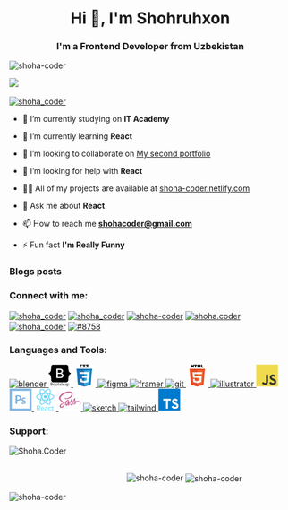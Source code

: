 <h1 align="center">Hi 👋, I'm Shohruhxon</h1>
<h3 align="center">I'm a Frontend Developer from Uzbekistan</h3>
<p align="left"> <img src="https://komarev.com/ghpvc/?username=shoha-coder&label=Profile%20views&color=0e75b6&style=flat" alt="shoha-coder" /> </p>
<p align="left"> <img src="https://www.aalpha.net/wp-content/uploads/2021/02/reactjs-framework.gif" /> </p>
<p align="left"> <a href="https://twitter.com/shoha_coder" target="blank"><img src="https://img.shields.io/twitter/follow/shoha_coder?logo=twitter&style=for-the-badge" alt="shoha_coder" /></a> </p>

- 🔭 I’m currently studying on **IT Academy**

- 🌱 I’m currently learning **React**

- 👯 I’m looking to collaborate on [My second portfolio](shoha-coder1.netlify.com)

- 🤝 I’m looking for help with **React**

- 👨‍💻 All of my projects are available at [shoha-coder.netlify.com](shoha-coder.netlify.com)

- 💬 Ask me about **React**

- 📫 How to reach me **shohacoder@gmail.com**

- ⚡ Fun fact **I'm Really Funny**

### Blogs posts
<!-- BLOG-POST-LIST:START -->
<!-- BLOG-POST-LIST:END -->

<h3 align="left">Connect with me:</h3>
<p align="left">
<a href="https://dev.to/shoha_coder" target="blank"><img align="center" src="https://raw.githubusercontent.com/rahuldkjain/github-profile-readme-generator/master/src/images/icons/Social/devto.svg" alt="shoha_coder" height="30" width="40" /></a>
<a href="https://twitter.com/shoha_coder" target="blank"><img align="center" src="https://raw.githubusercontent.com/rahuldkjain/github-profile-readme-generator/master/src/images/icons/Social/twitter.svg" alt="shoha_coder" height="30" width="40" /></a>
<a href="https://linkedin.com/in/shoha-coder" target="blank"><img align="center" src="https://raw.githubusercontent.com/rahuldkjain/github-profile-readme-generator/master/src/images/icons/Social/linked-in-alt.svg" alt="shoha-coder" height="30" width="40" /></a>
<a href="https://fb.com/shoha.coder" target="blank"><img align="center" src="https://raw.githubusercontent.com/rahuldkjain/github-profile-readme-generator/master/src/images/icons/Social/facebook.svg" alt="shoha.coder" height="30" width="40" /></a>
<a href="https://instagram.com/shoha_coder" target="blank"><img align="center" src="https://raw.githubusercontent.com/rahuldkjain/github-profile-readme-generator/master/src/images/icons/Social/instagram.svg" alt="shoha_coder" height="30" width="40" /></a>
<a href="https://discord.gg/#8758" target="blank"><img align="center" src="https://raw.githubusercontent.com/rahuldkjain/github-profile-readme-generator/master/src/images/icons/Social/discord.svg" alt="#8758" height="30" width="40" /></a>
</p>

<h3 align="left">Languages and Tools:</h3>
<p align="left"> <a href="https://www.blender.org/" target="_blank" rel="noreferrer"> <img src="https://download.blender.org/branding/community/blender_community_badge_white.svg" alt="blender" width="40" height="40"/> </a> <a href="https://getbootstrap.com" target="_blank" rel="noreferrer"> <img src="https://raw.githubusercontent.com/devicons/devicon/master/icons/bootstrap/bootstrap-plain-wordmark.svg" alt="bootstrap" width="40" height="40"/> </a> <a href="https://www.w3schools.com/css/" target="_blank" rel="noreferrer"> <img src="https://raw.githubusercontent.com/devicons/devicon/master/icons/css3/css3-original-wordmark.svg" alt="css3" width="40" height="40"/> </a> <a href="https://www.figma.com/" target="_blank" rel="noreferrer"> <img src="https://www.vectorlogo.zone/logos/figma/figma-icon.svg" alt="figma" width="40" height="40"/> </a> <a href="https://www.framer.com/" target="_blank" rel="noreferrer"> <img src="https://www.vectorlogo.zone/logos/framer/framer-icon.svg" alt="framer" width="40" height="40"/> </a> <a href="https://git-scm.com/" target="_blank" rel="noreferrer"> <img src="https://www.vectorlogo.zone/logos/git-scm/git-scm-icon.svg" alt="git" width="40" height="40"/> </a> <a href="https://www.w3.org/html/" target="_blank" rel="noreferrer"> <img src="https://raw.githubusercontent.com/devicons/devicon/master/icons/html5/html5-original-wordmark.svg" alt="html5" width="40" height="40"/> </a> <a href="https://www.adobe.com/in/products/illustrator.html" target="_blank" rel="noreferrer"> <img src="https://www.vectorlogo.zone/logos/adobe_illustrator/adobe_illustrator-icon.svg" alt="illustrator" width="40" height="40"/> </a> <a href="https://developer.mozilla.org/en-US/docs/Web/JavaScript" target="_blank" rel="noreferrer"> <img src="https://raw.githubusercontent.com/devicons/devicon/master/icons/javascript/javascript-original.svg" alt="javascript" width="40" height="40"/> </a> <a href="https://www.photoshop.com/en" target="_blank" rel="noreferrer"> <img src="https://raw.githubusercontent.com/devicons/devicon/master/icons/photoshop/photoshop-line.svg" alt="photoshop" width="40" height="40"/> </a> <a href="https://reactjs.org/" target="_blank" rel="noreferrer"> <img src="https://raw.githubusercontent.com/devicons/devicon/master/icons/react/react-original-wordmark.svg" alt="react" width="40" height="40"/> </a> <a href="https://sass-lang.com" target="_blank" rel="noreferrer"> <img src="https://raw.githubusercontent.com/devicons/devicon/master/icons/sass/sass-original.svg" alt="sass" width="40" height="40"/> </a> <a href="https://www.sketch.com/" target="_blank" rel="noreferrer"> <img src="https://www.vectorlogo.zone/logos/sketchapp/sketchapp-icon.svg" alt="sketch" width="40" height="40"/> </a> <a href="https://tailwindcss.com/" target="_blank" rel="noreferrer"> <img src="https://www.vectorlogo.zone/logos/tailwindcss/tailwindcss-icon.svg" alt="tailwind" width="40" height="40"/> </a> <a href="https://www.typescriptlang.org/" target="_blank" rel="noreferrer"> <img src="https://raw.githubusercontent.com/devicons/devicon/master/icons/typescript/typescript-original.svg" alt="typescript" width="40" height="40"/> </a> </p>

<h3 align="left">Support:</h3>
<p><a href="https://www.buymeacoffee.com/ Shoha.Coder"> <img align="left" src="https://cdn.buymeacoffee.com/buttons/v2/default-yellow.png" height="50" width="210" alt=" Shoha.Coder" /></a></p><br><br>

<p><img align="left" src="https://github-readme-stats.vercel.app/api/top-langs?username=shoha-coder&show_icons=true&locale=en&layout=compact" alt="shoha-coder" /></p>

<p>&nbsp;<img align="center" src="https://github-readme-stats.vercel.app/api?username=shoha-coder&show_icons=true&locale=en" alt="shoha-coder" /></p>

<p><img align="center" src="https://github-readme-streak-stats.herokuapp.com/?user=shoha-coder&" alt="shoha-coder" /></p>
